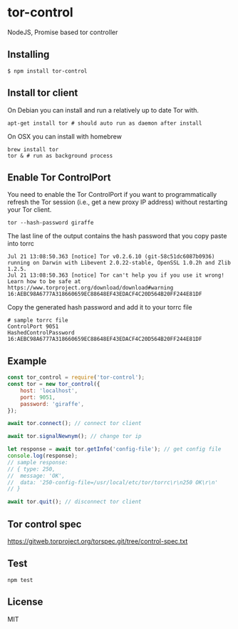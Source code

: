 # tor-control
NodeJS, Promise based tor controller
## Installing
```
$ npm install tor-control
```
## Install tor client
On Debian you can install and run a relatively up to date Tor with.
```
apt-get install tor # should auto run as daemon after install
```
On OSX you can install with homebrew
```
brew install tor
tor & # run as background process
```
## Enable Tor ControlPort
You need to enable the Tor ControlPort if you want to programmatically refresh the Tor session (i.e., get a new proxy IP address) without restarting your Tor client.
```
tor --hash-password giraffe
```
The last line of the output contains the hash password that you copy paste into torrc
```
Jul 21 13:08:50.363 [notice] Tor v0.2.6.10 (git-58c51dc6087b0936) running on Darwin with Libevent 2.0.22-stable, OpenSSL 1.0.2h and Zlib 1.2.5.
Jul 21 13:08:50.363 [notice] Tor can't help you if you use it wrong! Learn how to be safe at https://www.torproject.org/download/download#warning
16:AEBC98A6777A318660659EC88648EF43EDACF4C20D564B20FF244E81DF
```
Copy the generated hash password and add it to your torrc file
```
# sample torrc file 
ControlPort 9051
HashedControlPassword 16:AEBC98A6777A318660659EC88648EF43EDACF4C20D564B20FF244E81DF
```
## Example
```js
const tor_control = require('tor-control');
const tor = new tor_control({
    host: 'localhost',
    port: 9051,
    password: 'giraffe',
});

await tor.connect(); // connect tor client

await tor.signalNewnym(); // change tor ip

let response = await tor.getInfo('config-file'); // get config file
console.log(response);
// sample response:
// { type: 250,
//  message: 'OK',
//  data: '250-config-file=/usr/local/etc/tor/torrc\r\n250 OK\r\n'
// }

await tor.quit(); // disconnect tor client
```
## Tor control spec
https://gitweb.torproject.org/torspec.git/tree/control-spec.txt
## Test
```
npm test
```
## License
MIT

